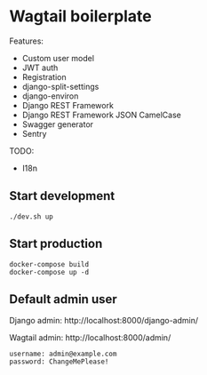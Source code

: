 # Wagtail boilerplate

Features:

- Custom user model
- JWT auth
- Registration
- django-split-settings
- django-environ
- Django REST Framework
- Django REST Framework JSON CamelCase
- Swagger generator
- Sentry

TODO:
- I18n


## Start development

```shell
./dev.sh up
```

## Start production

```shell
docker-compose build
docker-compose up -d
```


## Default admin user 

Django admin: http://localhost:8000/django-admin/

Wagtail admin: http://localhost:8000/admin/

```
username: admin@example.com
password: ChangeMePlease!
```